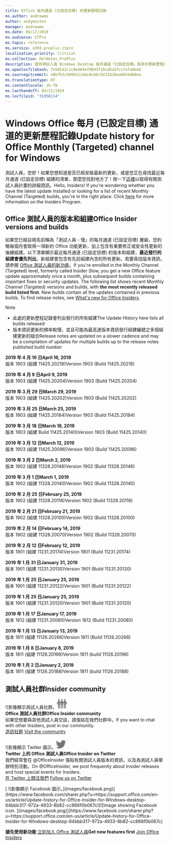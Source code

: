 ```yaml
---
title: Office 每月通道 (已設定目標) 的更新歷程記錄
ms.author: andrewmo
author: andymosten
manager: andrewmo
ms.date: 04/17/2019
ms.audience: ITPro
ms.topic: reference
ms.service: o365-proplus-itpro
localization_priority: Critical
ms.collection: RelNotes_ProPlus
description: 提供測試人員 Windows Desktop 每月通道「已設定目標」版本的更新歷程記錄
ms.openlocfilehash: 7e50142c1c0e404ef9693f19cd6a5fccfefa0b42
ms.sourcegitcommit: a9bf63c589b511ddc8c66c9221d20ea9654d60ea
ms.translationtype: HT
ms.contentlocale: zh-TW
ms.lasthandoff: 04/22/2019
ms.locfileid: "31958114"
---
```

# <a name="update-history-for-office-monthly-targeted-channel-for-windows"></a><span data-ttu-id="5b029-103">Windows Office 每月 (已設定目標) 通道的更新歷程記錄</span><span class="sxs-lookup"><span data-stu-id="5b029-103">Update history for Office Monthly (Targeted) channel for Windows</span></span>

<span data-ttu-id="5b029-p101">測試人員，您好！如果您想知道是否已經安裝最新的更新，或是您正在尋找最近每月通道 (已設定目標) 組建的清單，那麼您找對地方了！按一下[這裡](https://insider.office.com/)以取得有關測試人員計畫的詳細資訊。</span><span class="sxs-lookup"><span data-stu-id="5b029-p101">Hello, Insiders! If you're wondering whether you have the latest update installed or looking for a list of recent Monthly Channel (Targeted) builds, you're in the right place. Click [here](https://insider.office.com/) for more information on the Insiders Program.</span></span>

## <a name="office-insider-versions-and-builds"></a><span data-ttu-id="5b029-107">Office 測試人員的版本和組建</span><span class="sxs-lookup"><span data-stu-id="5b029-107">Office Insider versions and builds</span></span>

<span data-ttu-id="5b029-p102">如果您已經註冊先前稱為「測試人員 - 慢」的每月通道 (已設定目標) 層級，您約略每個月會取得一項新的 Office 功能更新，加上包含有重要修正或安全性更新的後續組建。以下清單顯示最近每月通道 (已設定目標) 的版本和組建，**最近發行的組建會優先列出**。新組建會包含有先前組建內含的所有更新。若要尋找版本資訊，請參閱 [Office 測試人員的新功能](https://support.office.com/zh-TW/article/what-s-new-for-office-insiders-c152d1e2-96ff-4ce9-8c14-e74e13847a24)。</span><span class="sxs-lookup"><span data-stu-id="5b029-p102">If you're enrolled in the Monthly Channel (Targeted) level, formerly called Insider Slow, you get a new Office feature update approximately once a month, plus subsequent builds containing important fixes or security updates. The following list shows recent Monthly Channel (Targeted) versions and builds, with **the most recently released build listed first**. New builds contain all the updates contained in previous builds. To find release notes, see [What's new for Office Insiders](https://support.office.com/zh-TW/article/what-s-new-for-office-insiders-c152d1e2-96ff-4ce9-8c14-e74e13847a24).</span></span>

> [!NOTE]
> - <span data-ttu-id="5b029-112">此處的更新歷程記錄會列出發行的所有組建</span><span class="sxs-lookup"><span data-stu-id="5b029-112">The Update History here lists all builds released</span></span>
> - <span data-ttu-id="5b029-113">版本資訊更新的頻率較慢，並且可能為最高達版本資訊發行組建編號之多個組建更新的組合</span><span class="sxs-lookup"><span data-stu-id="5b029-113">Release notes are updated on a slower cadence and may be a compilation of updates for multiple builds up to the release notes published build number</span></span>

[//]: # (請勿移除)

<span data-ttu-id="5b029-115">**2019 年 4 月 16 日**</span><span class="sxs-lookup"><span data-stu-id="5b029-115">**April 16, 2019**</span></span><br/>
<span data-ttu-id="5b029-116">版本 1903 (組建 11425.20218)</span><span class="sxs-lookup"><span data-stu-id="5b029-116">Version 1903 (Build 11425.20218)</span></span><br/>

<span data-ttu-id="5b029-117">**2019 年 4 月 9 日**</span><span class="sxs-lookup"><span data-stu-id="5b029-117">**April 9, 2019**</span></span><br/>
<span data-ttu-id="5b029-118">版本 1903 (組建 11425.20204)</span><span class="sxs-lookup"><span data-stu-id="5b029-118">Version 1903 (Build 11425.20204)</span></span><br/>

<span data-ttu-id="5b029-119">**2019 年 3 月 29 日**</span><span class="sxs-lookup"><span data-stu-id="5b029-119">**March 29, 2019**</span></span><br/> <span data-ttu-id="5b029-120">版本 1903 (組建 11425.20202)</span><span class="sxs-lookup"><span data-stu-id="5b029-120">Version 1903 (Build 11425.20202)</span></span><br/>

<span data-ttu-id="5b029-121">**2019 年 3 月 25 日**</span><span class="sxs-lookup"><span data-stu-id="5b029-121">**March 25, 2019**</span></span><br/> <span data-ttu-id="5b029-122">版本 1903 (組建 11425.20184)</span><span class="sxs-lookup"><span data-stu-id="5b029-122">Version 1903 (Build 11425.20184)</span></span><br/>

<span data-ttu-id="5b029-123">**2019 年 3 月 18 日**</span><span class="sxs-lookup"><span data-stu-id="5b029-123">**March 18, 2019**</span></span><br/> <span data-ttu-id="5b029-124">版本 1903 (組建 Build 11425.20140)</span><span class="sxs-lookup"><span data-stu-id="5b029-124">Version 1903 (Build 11425.20140)</span></span><br/>

<span data-ttu-id="5b029-125">**2019 年 3 月 12 日**</span><span class="sxs-lookup"><span data-stu-id="5b029-125">**March 12, 2019**</span></span><br/> <span data-ttu-id="5b029-126">版本 1903 (組建 11425.20096)</span><span class="sxs-lookup"><span data-stu-id="5b029-126">Version 1903 (Build 11425.20096)</span></span><br/>

<span data-ttu-id="5b029-127">**2019 年 3 月 2 日**</span><span class="sxs-lookup"><span data-stu-id="5b029-127">**March 2, 2019**</span></span><br/> <span data-ttu-id="5b029-128">版本 1902 (組建 11328.20146)</span><span class="sxs-lookup"><span data-stu-id="5b029-128">Version 1902 (Build 11328.20146)</span></span><br/>

<span data-ttu-id="5b029-129">**2019 年 3 月 1 日**</span><span class="sxs-lookup"><span data-stu-id="5b029-129">**March 1, 2019**</span></span><br/> <span data-ttu-id="5b029-130">版本 1902 (組建 11328.20140)</span><span class="sxs-lookup"><span data-stu-id="5b029-130">Version 1902 (Build 11328.20140)</span></span><br/>

<span data-ttu-id="5b029-131">**2019 年 2 月 25 日**</span><span class="sxs-lookup"><span data-stu-id="5b029-131">**February 25, 2019**</span></span><br/> <span data-ttu-id="5b029-132">版本 1902 (組建 11328.20116)</span><span class="sxs-lookup"><span data-stu-id="5b029-132">Version 1902 (Build 11328.20116)</span></span><br/>

<span data-ttu-id="5b029-133">**2019 年 2 月 21 日**</span><span class="sxs-lookup"><span data-stu-id="5b029-133">**February 21, 2019**</span></span><br/> <span data-ttu-id="5b029-134">版本 1902 (組建 11328.20100)</span><span class="sxs-lookup"><span data-stu-id="5b029-134">Version 1902 (Build 11328.20100)</span></span><br/>

<span data-ttu-id="5b029-135">**2019 年 2 月 14 日**</span><span class="sxs-lookup"><span data-stu-id="5b029-135">**February 14, 2019**</span></span><br/> <span data-ttu-id="5b029-136">版本 1902 (組建 11328.20070)</span><span class="sxs-lookup"><span data-stu-id="5b029-136">Version 1902 (Build 11328.20070)</span></span><br/>

<span data-ttu-id="5b029-137">**2019 年 2 月 12 日**</span><span class="sxs-lookup"><span data-stu-id="5b029-137">**February 12, 2019**</span></span><br/> <span data-ttu-id="5b029-138">版本 1901 (組建 11231.20174)</span><span class="sxs-lookup"><span data-stu-id="5b029-138">Version 1901 (Build 11231.20174)</span></span><br/>

<span data-ttu-id="5b029-139">**2019 年 1 月 31 日**</span><span class="sxs-lookup"><span data-stu-id="5b029-139">**January 31, 2019**</span></span><br/> <span data-ttu-id="5b029-140">版本 1901 (組建 11231.20130)</span><span class="sxs-lookup"><span data-stu-id="5b029-140">Version 1901 (Build 11231.20130)</span></span><br/> 

<span data-ttu-id="5b029-141">**2019 年 1 月 25 日**</span><span class="sxs-lookup"><span data-stu-id="5b029-141">**January 25, 2019**</span></span><br/> <span data-ttu-id="5b029-142">版本 1901 (組建 11231.20122)</span><span class="sxs-lookup"><span data-stu-id="5b029-142">Version 1901 (Build 11231.20122)</span></span><br/> 

<span data-ttu-id="5b029-143">**2019 年 1 月 25 日**</span><span class="sxs-lookup"><span data-stu-id="5b029-143">**January 25, 2019**</span></span><br/> <span data-ttu-id="5b029-144">版本 1901 (組建 11231.20120)</span><span class="sxs-lookup"><span data-stu-id="5b029-144">Version 1901 (Build 11231.20120)</span></span><br/> 

<span data-ttu-id="5b029-145">**2019 年 1 月 17 日**</span><span class="sxs-lookup"><span data-stu-id="5b029-145">**January 17, 2019**</span></span><br/> <span data-ttu-id="5b029-146">版本 1812 (組建 11231.20080)</span><span class="sxs-lookup"><span data-stu-id="5b029-146">Version 1812 (Build 11231.20080)</span></span><br/> 

<span data-ttu-id="5b029-147">**2019 年 1 月 13 日**</span><span class="sxs-lookup"><span data-stu-id="5b029-147">**January 13, 2019**</span></span><br/> <span data-ttu-id="5b029-148">版本 1811 (組建 11126.20266)</span><span class="sxs-lookup"><span data-stu-id="5b029-148">Version 1811 (Build 11126.20266)</span></span><br/>

<span data-ttu-id="5b029-149">**2019 年 1 月 8 日**</span><span class="sxs-lookup"><span data-stu-id="5b029-149">**January 8, 2019**</span></span><br/> <span data-ttu-id="5b029-150">版本 1811 (組建 11126.20196)</span><span class="sxs-lookup"><span data-stu-id="5b029-150">Version 1811 (build 11126.20196)</span></span><br/> 

<span data-ttu-id="5b029-151">**2019 年 1 月 2 日**</span><span class="sxs-lookup"><span data-stu-id="5b029-151">**January 2, 2019**</span></span><br/> <span data-ttu-id="5b029-152">版本 1811 (組建 11126.20188)</span><span class="sxs-lookup"><span data-stu-id="5b029-152">Version 1811 (build 11126.20188)</span></span><br/> 


## <a name="insider-community"></a><span data-ttu-id="5b029-153">測試人員社群</span><span class="sxs-lookup"><span data-stu-id="5b029-153">Insider community</span></span>

<span data-ttu-id="5b029-154">![影像顯示測試人員社群。</span><span class="sxs-lookup"><span data-stu-id="5b029-154">![Image showing insider community.</span></span> ](images/insidercommunity.png)<br/>
<span data-ttu-id="5b029-155">**Office 測試人員社群**</span><span class="sxs-lookup"><span data-stu-id="5b029-155">**Office Insider community**</span></span><br/> <span data-ttu-id="5b029-156">如果您想要與其他測試人員交談，請張貼在我們社群中。</span><span class="sxs-lookup"><span data-stu-id="5b029-156">If you want to chat with other Insiders, post in our community.</span></span><br/><span data-ttu-id="5b029-157"> 
[造訪社群](https://go.microsoft.com/fwlink/?linkid=843493)</span><span class="sxs-lookup"><span data-stu-id="5b029-157"> 
[Visit the community](https://go.microsoft.com/fwlink/?linkid=843493)</span></span><br/> 

<span data-ttu-id="5b029-158">![影像顯示 Twitter 圖示。</span><span class="sxs-lookup"><span data-stu-id="5b029-158">![Image showing twitter icon.</span></span> ](images/twitter.png)<br/>
<span data-ttu-id="5b029-159">**Twitter 上的 Office 測試人員**</span><span class="sxs-lookup"><span data-stu-id="5b029-159">**Office Insider on Twitter**</span></span><br/> <span data-ttu-id="5b029-160">我們經常會在 @OfficeInsider 張貼有關測試人員版本的資訊，以及為測試人員舉辦特別活動。</span><span class="sxs-lookup"><span data-stu-id="5b029-160">On @OfficeInsider, we post frequently about Insider releases and host special events for Insiders.</span></span><br/><span data-ttu-id="5b029-161"> 
[在 Twitter 上關注我們](https://go.microsoft.com/fwlink/?linkid=717717)</span><span class="sxs-lookup"><span data-stu-id="5b029-161"> 
[Follow us on Twitter](https://go.microsoft.com/fwlink/?linkid=717717)</span></span><br/> 

<span data-ttu-id="5b029-162">
  [
  ![影像顯示 Facebook 圖示。](images/facebook.png)](https://www.facebook.com/sharer.php?u=https://support.office.com/en-us/article/Update-history-for-Office-Insider-for-Windows-desktop-64bbb317-972a-4933-8b82-cc866f0b067c)</span><span class="sxs-lookup"><span data-stu-id="5b029-162">[![Image showing Facebook icon. ](images/facebook.png)](https://www.facebook.com/sharer.php?u=https://support.office.com/en-us/article/Update-history-for-Office-Insider-for-Windows-desktop-64bbb317-972a-4933-8b82-cc866f0b067c)</span></span>       


<span data-ttu-id="5b029-163">**搶先使用新功能**
[立刻加入 Office 測試人員](https://insider.office.com/)</span><span class="sxs-lookup"><span data-stu-id="5b029-163">**Get new features first**
[Join Office Insiders](https://insider.office.com/)</span></span>